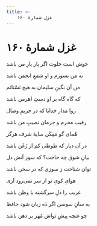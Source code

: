 ```yaml
---
title: >-
    غزل شمارهٔ ۱۶۰
---
```

# غزل شمارهٔ ۱۶۰

<div class="b" id="bn1"><div class="m1"><p>خوش است خلوت اگر یار یارِ من باشد</p></div>
<div class="m2"><p>نه من بسوزم و او شمعِ انجمن باشد</p></div></div>
<div class="b" id="bn2"><div class="m1"><p>من آن نگینِ سلیمان به هیچ نَسْتانَم</p></div>
<div class="m2"><p>که گاه گاه بر او دستِ اهرمن باشد</p></div></div>
<div class="b" id="bn3"><div class="m1"><p>روا مدار خدایا که در حریمِ وصال</p></div>
<div class="m2"><p>رقیب محرم و حِرمان نصیبِ من باشد</p></div></div>
<div class="b" id="bn4"><div class="m1"><p>هُمای گو مَفِکَن سایهٔ شرف هرگز</p></div>
<div class="m2"><p>در آن دیار که طوطی کم از زَغَن باشد</p></div></div>
<div class="b" id="bn5"><div class="m1"><p>بیانِ شوق چه حاجت؟ که سوز آتش دل</p></div>
<div class="m2"><p>توان شناخت ز سوزی که در سخن باشد</p></div></div>
<div class="b" id="bn6"><div class="m1"><p>هوایِ کویِ تو از سر نمی‌رود آری</p></div>
<div class="m2"><p>غریب را دلِ سرگشته با وطن باشد</p></div></div>
<div class="b" id="bn7"><div class="m1"><p>به سانِ سوسن اگر دَه زبان شود حافظ</p></div>
<div class="m2"><p>چو غنچه پیشِ تواش مُهر بر دهن باشد</p></div></div>
